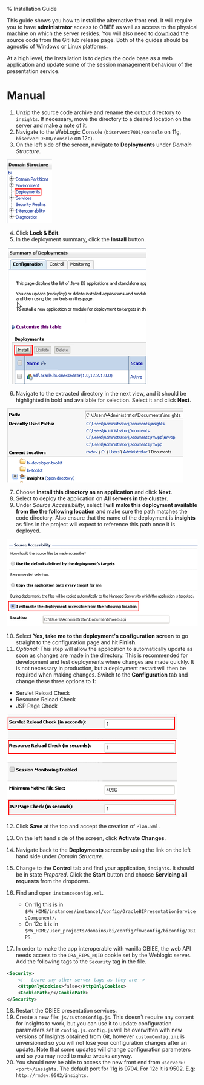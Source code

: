 % Installation Guide

This guide shows you how to install the alternative front end. It will require you to have **administrator** access to OBIEE as well as access to the physical machine on which the server resides. You will also need to [download](https://github.com/RittmanMead/insights/releases) the source code from the GitHub release page. Both of the guides should be agnostic of Windows or Linux platforms.

At a high level, the installation is to deploy the code base as a web application and update some of the session management behaviour of the presentation service.

# Manual

1. Unzip the source code archive and rename the output directory to `insights`. If necessary, move the directory to a desired location on the server and make a note of it.
2. Navigate to the WebLogic Console (`biserver:7001/console` on 11g, `biserver:9500/console` on 12c).
3. On the left side of the screen, navigate to **Deployments** under *Domain Structure*.

![](../images/install/1.png)

4. Click **Lock & Edit**.
5. In the deployment summary, click the **Install** button.

![](../images/install/2.png)

6. Navigate to the extracted directory in the next view, and it should be highlighted in bold and available for selection. Select it and click **Next**.

![](../images/install/3.png)

7. Choose **Install this directory as an application** and click **Next**.
8. Select to deploy the application on **All servers in the cluster**.
9. Under *Source Accessibility*, select **I will make this deployment available from the the following location** and make sure the path matches the code directory. Also ensure that the name of the deployment is **insights** as files in the project will expect to reference this path once it is deployed.

![](../images/install/4.png)

10. Select **Yes, take me to the deployment's configuration screen** to go straight to the configuration page and hit **Finish**.
11. *Optional:* This step will allow the application to automatically update as soon as changes are made in the directory. This is recommended for development and test deployments where changes are made quickly. It is not necessary in production, but a deployment restart will then be required when making changes. Switch to the **Configuration** tab and change these three options to **1**:

* Servlet Reload Check
* Resource Reload Check
* JSP Page Check

![](../images/install/5.png)

12. Click **Save** at the top and accept the creation of `Plan.xml`.
13. On the left hand side of the screen, click **Activate Changes**.
14. Navigate back to the **Deployments** screen by using the link on the left hand side under *Domain Structure*.
15. Change to the **Control** tab and find your application, `insights`. It should be in state *Prepared*. Click the **Start** button and choose **Servicing all requests** from the dropdown.
16. Find and open `instanceconfig.xml`.

	* On 11g this is in `$MW_HOME/instances/instance1/config/OracleBIPresentationServicesComponent/`.
	* On 12c it is in `$MW_HOME/user_projects/domains/bi/config/fmwconfig/biconfig/OBIPS`.

17. In order to make the app interoperable with vanilla OBIEE, the web API needs access to the `ORA_BIPS_NQID` cookie set by the Weblogic server. Add the following tags to the `Security` tag in the file.

```xml
<Security>
	<!-- Leave any other server tags as they are-->
	<HttpOnlyCookies>false</HttpOnlyCookies>
	<CookiePath>/</CookiePath>
</Security>
```

18. Restart the OBIEE presentation services.
19. Create a new file: `js/customConfig.js`. This doesn't require any content for Insights to work, but you can use it to update configuration parameters set in `config.js`. `config.js` will be overwitten with new versions of Insights obtained from Git, however `customConfig.ini` is unversioned so you will not lose your configuration changes after an update. Note that some updates will change configuration parameters and so you may need to make tweaks anyway.
20. You should now be able to access the new front end from `<server>:<port>/insights`. The default port for 11g is 9704. For 12c it is 9502. E.g: `http://rmdev:9502/insights`.
